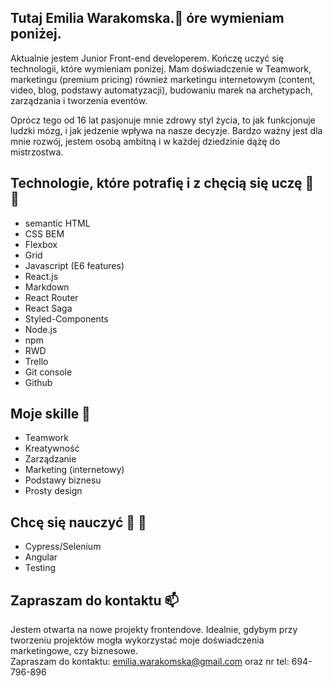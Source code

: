 ## Tutaj Emilia Warakomska.👋  óre wymieniam poniżej.
Aktualnie jestem Junior Front-end developerem. Kończę uczyć się technologii, które wymieniam poniżej. 
Mam doświadczenie w Teamwork, marketingu (premium pricing) również marketingu internetowym (content, video, blog, podstawy automatyzacji), 
budowaniu marek na archetypach, zarządzania i tworzenia eventów. 

Oprócz tego od 16 lat pasjonuje mnie zdrowy styl życia, to jak funkcjonuje ludzki mózg, i jak jedzenie wpływa na nasze decyzje. 
Bardzo ważny jest dla mnie rozwój, jestem osobą ambitną i w każdej dziedzinie dążę do mistrzostwa.

## Technologie, które potrafię i z chęcią się uczę  👀  🌱 

- semantic HTML 
- CSS BEM 
- Flexbox
- Grid
- Javascript (E6 features)
- React.js
- Markdown
- React Router
- React Saga
- Styled-Components
- Node.js
- npm
- RWD
- Trello
- Git console
- Github


## Moje skille 💞️

- Teamwork
- Kreatywność
- Zarządzanie 
- Marketing (internetowy)
- Podstawy biznesu
- Prosty design 

## Chcę się nauczyć 👀  🌱 

- Cypress/Selenium
- Angular 
- Testing 


## Zapraszam do kontaktu  📫 

Jestem otwarta na nowe projekty frontendove. Idealnie, gdybym przy tworzeniu projektów mogła wykorzystać moje doświadczenia marketingowe, czy biznesowe.  
Zapraszam do kontaktu: emilia.warakomska@gmail.com oraz nr tel: 694-796-896



<!---
emilia82/emilia82 is a ✨ special ✨ repository because its `README.md` (this file) appears on your GitHub profile.
You can click the Preview link to take a look at your changes.
--->
